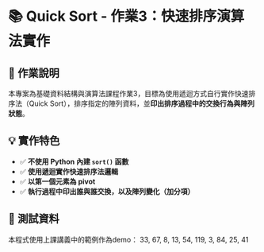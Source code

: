 # 📚 Quick Sort - 作業3：快速排序演算法實作

## 📝 作業說明

本專案為基礎資料結構與演算法課程作業3，目標為使用遞迴方式自行實作快速排序法（Quick Sort），排序指定的陣列資料，並**印出排序過程中的交換行為與陣列狀態**。

## 💡 實作特色

- ✅ **不使用 Python 內建 `sort()` 函數**
- ✅ **使用遞迴實作快速排序法邏輯**
- ✅ **以第一個元素為 pivot**
- ✅ **執行過程中印出誰與誰交換，以及陣列變化（加分項）**


## 🧪 測試資料

本程式使用上課講義中的範例作為demo：
33, 67, 8, 13, 54, 119, 3, 84, 25, 41
